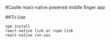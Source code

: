 #Castle
react-native powered middle finger app

##To Use
```
npm install
raect-native link or rnpm link
react-native run-ios
```